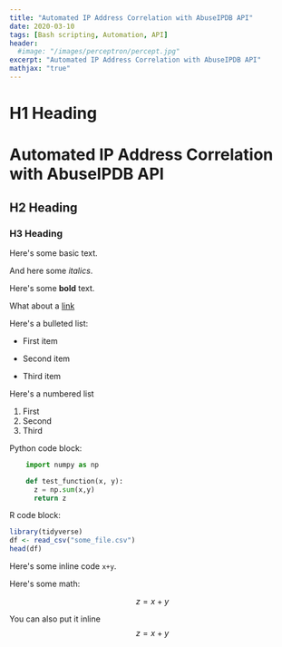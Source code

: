 ```yaml
---
title: "Automated IP Address Correlation with AbuseIPDB API"
date: 2020-03-10
tags: [Bash scripting, Automation, API]
header:
  #image: "/images/perceptron/percept.jpg"
excerpt: "Automated IP Address Correlation with AbuseIPDB API"
mathjax: "true"
---
```


# H1 Heading
# Automated IP Address Correlation with AbuseIPDB API

## H2 Heading

### H3 Heading

Here's some basic text.

And here some *italics*.

Here's some **bold** text.

What about a [link](https://github.com/KarlBiron)

Here's a bulleted list:
* First item
+ Second item
- Third item

Here's a numbered list
1. First
2. Second
3. Third

Python code block:
```python
    import numpy as np

    def test_function(x, y):
      z = np.sum(x,y)
      return z  
```

R code block:
```r
library(tidyverse)
df <- read_csv("some_file.csv")
head(df)
```

Here's some inline code `x+y`.

Here's some math:

$$z=x+y$$

You can also put it inline $$z=x+y$$
